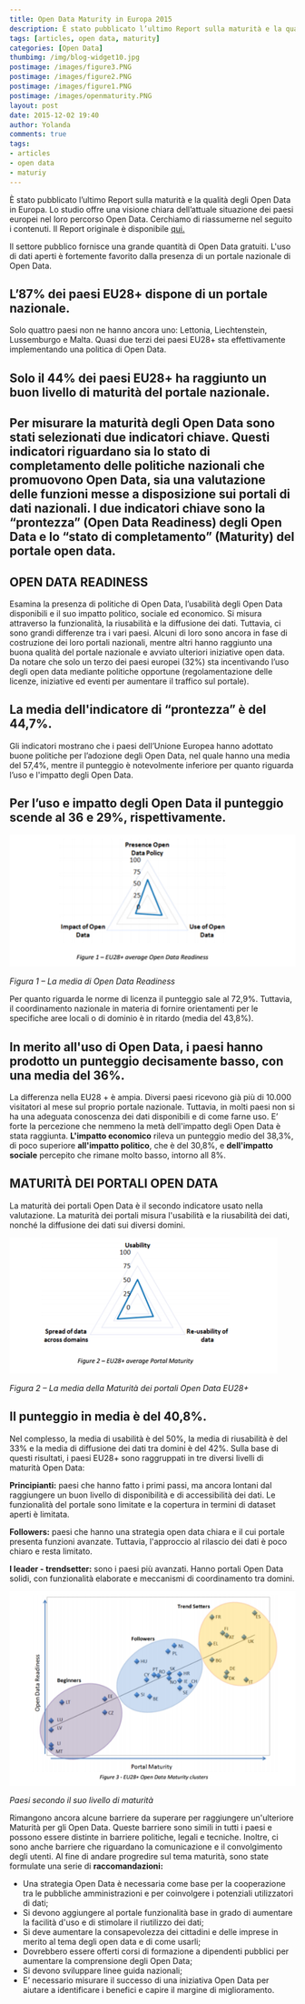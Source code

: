 ```yaml
---
title: Open Data Maturity in Europa 2015
description: È stato pubblicato l’ultimo Report sulla maturità e la qualità degli Open Data in Europa, una visione dell’attuale situazione dei paesi europei nel loro percorso Open Data.
tags: [articles, open data, maturity]
categories: [Open Data]
thumbimg: /img/blog-widget10.jpg
postimage: /images/figure3.PNG
postimage: /images/figure2.PNG
postimage: /images/figure1.PNG
postimage: /images/openmaturity.PNG
layout: post
date: 2015-12-02 19:40
author: Yolanda
comments: true
tags:
- articles
- open data
- maturiy
---
```


È stato pubblicato l’ultimo Report sulla maturità e la qualità degli Open Data in Europa. Lo studio offre una visione chiara dell’attuale situazione dei paesi europei nel loro percorso Open Data.
Cerchiamo di riassumerne nel seguito i contenuti. Il Report originale è disponibile [qui.](http://www.europeandataportal.eu/en/content/open-data-maturity-europe)

Il settore pubblico fornisce una grande quantità di Open Data gratuiti. L'uso di dati aperti è fortemente favorito dalla presenza di un portale nazionale di Open Data.

L’87% dei paesi EU28+ dispone di un portale nazionale.
--

Solo quattro paesi non ne hanno ancora uno: Lettonia, Liechtenstein, Lussemburgo e Malta. Quasi due terzi dei paesi EU28+ sta effettivamente implementando una politica di Open Data.

Solo il 44% dei paesi EU28+ ha raggiunto un buon livello di maturità del portale nazionale. 
--
Per misurare la maturità degli Open Data sono stati selezionati **due indicatori chiave**. Questi indicatori riguardano sia lo stato di completamento delle politiche nazionali che promuovono Open Data, sia una valutazione delle funzioni messe a disposizione sui portali di dati nazionali.
I due indicatori chiave sono la **“prontezza” (Open Data Readiness)** degli Open Data e lo **“stato di completamento” (Maturity)** del portale open data.
--

OPEN DATA READINESS 
-

Esamina la presenza di politiche di Open Data, l’usabilità degli Open Data disponibili e il suo impatto politico, sociale ed economico. Si misura attraverso la funzionalità, la riusabilità e la diffusione dei dati. 
Tuttavia, ci sono grandi differenze tra i vari paesi. Alcuni di loro sono ancora in fase di costruzione dei loro portali nazionali, mentre altri hanno raggiunto una buona qualità del portale nazionale e avviato ulteriori iniziative open data. 
Da notare che solo un terzo dei paesi europei (32%) sta incentivando l’uso degli open data mediante politiche opportune (regolamentazione delle licenze, iniziative ed eventi per aumentare il traffico sul portale).

La media dell'indicatore di “prontezza” è del 44,7%.
--

Gli indicatori mostrano che i paesi dell’Unione Europea hanno adottato buone politiche per l’adozione degli Open Data, nel quale hanno una media del 57,4%, mentre il punteggio è notevolmente inferiore per quanto riguarda l’uso e l'impatto degli Open Data.

Per l’uso e impatto degli Open Data il punteggio scende al 36 e 29%, rispettivamente.
--

![Maturity](https://github.com/sciamlab/blog/blob/gh-pages/images/figure1.PNG?raw=true)

*Figura 1 – La media di Open Data Readiness*

Per quanto riguarda le norme di licenza il punteggio sale al 72,9%. Tuttavia, il coordinamento nazionale in materia di fornire orientamenti per le specifiche aree locali o di dominio è in ritardo (media del 43,8%).

In merito all'uso di Open Data, i paesi hanno prodotto un punteggio decisamente basso, con una media del 36%.
--
La differenza nella EU28 + è ampia. Diversi paesi ricevono già più di 10.000 visitatori al mese sul proprio portale nazionale. Tuttavia, in molti paesi non si ha una adeguata conoscenza dei dati disponibili e di come farne uso.
E’ forte la percezione che nemmeno la metà dell'impatto degli Open Data è stata raggiunta. **L'impatto economico** rileva un punteggio medio del 38,3%, di poco superiore **all'impatto politico**, che è del 30,8%, e **dell'impatto sociale** percepito che rimane molto basso, intorno all 8%.

MATURITÀ DEI PORTALI OPEN DATA
-

La maturità dei portali Open Data è il secondo indicatore usato nella valutazione. La maturità dei portali misura l'usabilità e la riusabilità dei dati, nonché la diffusione dei dati sui diversi domini.

![Maturity](https://github.com/sciamlab/blog/blob/gh-pages/images/figure2.PNG?raw=true)

*Figura 2 – La media della Maturità dei portali Open Data EU28+*

Il punteggio in media è del 40,8%.
--

Nel complesso, la media di usabilità è del 50%, la media di riusabilità è del 33% e la media di diffusione dei dati tra domini è del 42%.
Sulla base di questi risultati, i paesi EU28+ sono raggruppati in tre diversi livelli di maturità Open Data:

**Principianti:** paesi che hanno fatto i primi passi, ma ancora lontani dal raggiungere un buon livello di disponibilità e di accessibilità dei dati. Le funzionalità del portale sono limitate e la copertura in termini di dataset aperti è limitata.

**Followers:** paesi che hanno una strategia open data chiara e il cui portale presenta funzioni avanzate. Tuttavia, l'approccio al rilascio dei dati è poco chiaro e resta limitato.

**I leader - trendsetter:** sono i paesi più avanzati. Hanno portali Open Data solidi, con funzionalità elaborate e meccanismi di coordinamento tra domini.

![Maturity](https://github.com/sciamlab/blog/blob/gh-pages/images/figure3.PNG?raw=true)

*Paesi secondo il suo livello di maturità* 

Rimangono ancora alcune barriere da superare per raggiungere un'ulteriore Maturità per gli Open Data. Queste barriere sono simili in tutti i paesi e possono essere distinte in barriere politiche, legali e tecniche. Inoltre, ci sono anche barriere che riguardano la comunicazione e il convolgimento degli utenti.
Al fine di andare progredire sul tema maturità, sono state formulate una serie di **raccomandazioni:** 

- Una strategia Open Data è necessaria come base per la cooperazione tra le pubbliche amministrazioni e per coinvolgere i potenziali utilizzatori di dati; 
- Si devono aggiungere al portale funzionalità base in grado di aumentare la facilità d'uso e di stimolare il riutilizzo dei dati;
- Si deve aumentare la consapevolezza dei cittadini e delle imprese in merito al tema degli open data e di come usarli;
- Dovrebbero essere offerti corsi di formazione a dipendenti pubblici per aumentare la comprensione degli Open Data;
- Si devono sviluppare linee guida nazionali;
- E’ necessario misurare il successo di una iniziativa Open Data per aiutare a identificare i benefici e capire il margine di miglioramento.
